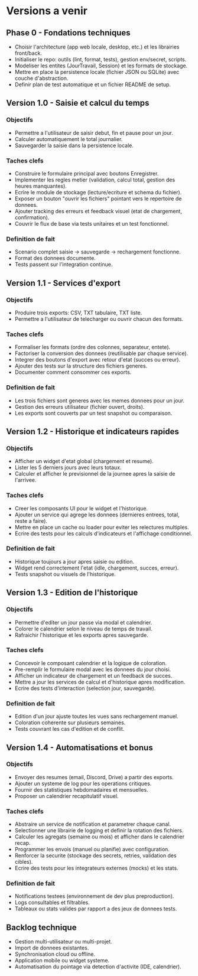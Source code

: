 ﻿# Versions a venir

## Phase 0 - Fondations techniques
- Choisir l'architecture (app web locale, desktop, etc.) et les librairies front/back.
- Initialiser le repo: outils (lint, format, tests), gestion env/secret, scripts.
- Modeliser les entites (JourTravail, Session) et les formats de stockage.
- Mettre en place la persistence locale (fichier JSON ou SQLite) avec couche d'abstraction.
- Definir plan de test automatique et un fichier README de setup.

## Version 1.0 - Saisie et calcul du temps
### Objectifs
- Permettre a l'utilisateur de saisir debut, fin et pause pour un jour.
- Calculer automatiquement le total journalier.
- Sauvegarder la saisie dans la persistence locale.

### Taches clefs
- Construire le formulaire principal avec boutons Enregistrer.
- Implementer les regles metier (validation, calcul total, gestion des heures manquantes).
- Ecrire le module de stockage (lecture/ecriture et schema du fichier).
- Exposer un bouton "ouvrir les fichiers" pointant vers le repertoire de donnees.
- Ajouter tracking des erreurs et feedback visuel (etat de chargement, confirmation).
- Couvrir le flux de base via tests unitaires et un test fonctionnel.

### Definition de fait
- Scenario complet saisie -> sauvegarde -> rechargement fonctionne.
- Format des donnees documente.
- Tests passent sur l'integration continue.

## Version 1.1 - Services d'export
### Objectifs
- Produire trois exports: CSV, TXT tabulaire, TXT liste.
- Permettre a l'utilisateur de telecharger ou ouvrir chacun des formats.

### Taches clefs
- Formaliser les formats (ordre des colonnes, separateur, entete).
- Factoriser la conversion des donnees (reutilisable par chaque service).
- Integrer des boutons d'export avec retour d'etat (succes ou erreur).
- Ajouter des tests sur la structure des fichiers generes.
- Documenter comment consommer ces exports.

### Definition de fait
- Les trois fichiers sont generes avec les memes donnees pour un jour.
- Gestion des erreurs utilisateur (fichier ouvert, droits).
- Les exports sont couverts par un test snapshot ou comparaison.

## Version 1.2 - Historique et indicateurs rapides
### Objectifs
- Afficher un widget d'etat global (chargement et resume).
- Lister les 5 derniers jours avec leurs totaux.
- Calculer et afficher le previsionnel de la journee apres la saisie de l'arrivee.

### Taches clefs
- Creer les composants UI pour le widget et l'historique.
- Ajouter un service qui agrege les donnees (dernieres entrees, total, reste a faire).
- Mettre en place un cache ou loader pour eviter les relectures multiples.
- Ecrire des tests pour les calculs d'indicateurs et l'affichage conditionnel.

### Definition de fait
- Historique toujours a jour apres saisie ou edition.
- Widget rend correctement l'etat (idle, chargement, succes, erreur).
- Tests snapshot ou visuels de l'historique.

## Version 1.3 - Edition de l'historique
### Objectifs
- Permettre d'editer un jour passe via modal et calendrier.
- Colorer le calendrier selon le niveau de temps de travail.
- Rafraichir l'historique et les exports apres sauvegarde.

### Taches clefs
- Concevoir le composant calendrier et la logique de coloration.
- Pre-remplir le formulaire modal avec les donnees du jour choisi.
- Afficher un indicateur de chargement et un feedback de succes.
- Mettre a jour les services de calcul et d'historique apres modification.
- Ecrire des tests d'interaction (selection jour, sauvegarde).

### Definition de fait
- Edition d'un jour ajuste toutes les vues sans rechargement manuel.
- Coloration coherente sur plusieurs semaines.
- Tests couvrant les cas d'edition et de conflit.

## Version 1.4 - Automatisations et bonus
### Objectifs
- Envoyer des resumes (email, Discord, Drive) a partir des exports.
- Ajouter un systeme de log pour les operations critiques.
- Fournir des statistiques hebdomadaires et mensuelles.
- Proposer un calendrier recapitulatif visuel.

### Taches clefs
- Abstraire un service de notification et parametrer chaque canal.
- Selectionner une librairie de logging et definir la rotation des fichiers.
- Calculer les agregats (semaine ou mois) et afficher dans le calendrier recap.
- Programmer les envois (manuel ou planifie) avec configuration.
- Renforcer la securite (stockage des secrets, retries, validation des cibles).
- Ecrire des tests pour les integrateurs externes (mocks) et les stats.

### Definition de fait
- Notifications testees (environnement de dev plus preproduction).
- Logs consultables et filtrables.
- Tableaux ou stats valides par rapport a des jeux de donnees tests.

## Backlog technique
- Gestion multi-utilisateur ou multi-projet.
- Import de donnees existantes.
- Synchronisation cloud ou offline.
- Application mobile ou widget systeme.
- Automatisation du pointage via detection d'activite (IDE, calendrier).
